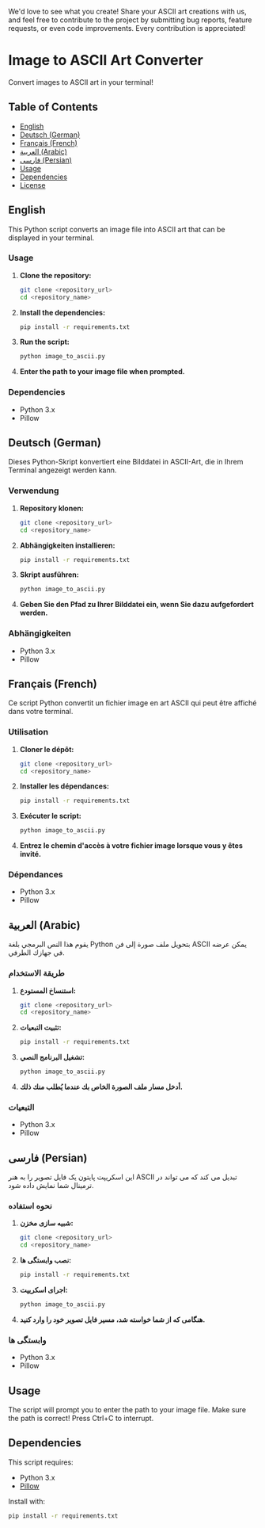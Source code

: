 We'd love to see what you create! Share your ASCII art creations with us, and feel free to contribute to the project by submitting bug reports, feature requests, or even code improvements. Every contribution is appreciated!
# Image to ASCII Art Converter

Convert images to ASCII art in your terminal!

## Table of Contents

- [English](#english)
- [Deutsch (German)](#deutsch-german)
- [Français (French)](#français-french)
- [العربية (Arabic)](#العربية-arabic)
- [فارسی (Persian)](#فارسی-persian)
- [Usage](#usage)
- [Dependencies](#dependencies)
- [License](#license)

## English

This Python script converts an image file into ASCII art that can be displayed in your terminal.

### Usage

1.  **Clone the repository:**
    ```bash
    git clone <repository_url>
    cd <repository_name>
    ```
2.  **Install the dependencies:**
    ```bash
    pip install -r requirements.txt
    ```
3.  **Run the script:**
    ```bash
    python image_to_ascii.py
    ```
4.  **Enter the path to your image file when prompted.**

### Dependencies

-   Python 3.x
-   Pillow

## Deutsch (German)

Dieses Python-Skript konvertiert eine Bilddatei in ASCII-Art, die in Ihrem Terminal angezeigt werden kann.

### Verwendung

1.  **Repository klonen:**
    ```bash
    git clone <repository_url>
    cd <repository_name>
    ```
2.  **Abhängigkeiten installieren:**
    ```bash
    pip install -r requirements.txt
    ```
3.  **Skript ausführen:**
    ```bash
    python image_to_ascii.py
    ```
4.  **Geben Sie den Pfad zu Ihrer Bilddatei ein, wenn Sie dazu aufgefordert werden.**

### Abhängigkeiten

-   Python 3.x
-   Pillow

## Français (French)

Ce script Python convertit un fichier image en art ASCII qui peut être affiché dans votre terminal.

### Utilisation

1.  **Cloner le dépôt:**
    ```bash
    git clone <repository_url>
    cd <repository_name>
    ```
2.  **Installer les dépendances:**
    ```bash
    pip install -r requirements.txt
    ```
3.  **Exécuter le script:**
    ```bash
    python image_to_ascii.py
    ```
4.  **Entrez le chemin d'accès à votre fichier image lorsque vous y êtes invité.**

### Dépendances

-   Python 3.x
-   Pillow

## العربية (Arabic)

يقوم هذا النص البرمجي بلغة Python بتحويل ملف صورة إلى فن ASCII يمكن عرضه في جهازك الطرفي.

### طريقة الاستخدام

1.  **استنساخ المستودع:**
    ```bash
    git clone <repository_url>
    cd <repository_name>
    ```
2.  **تثبيت التبعيات:**
    ```bash
    pip install -r requirements.txt
    ```
3.  **تشغيل البرنامج النصي:**
    ```bash
    python image_to_ascii.py
    ```
4.  **أدخل مسار ملف الصورة الخاص بك عندما يُطلب منك ذلك.**

### التبعيات

-   Python 3.x
-   Pillow

## فارسی (Persian)

این اسکریپت پایتون یک فایل تصویر را به هنر ASCII تبدیل می کند که می تواند در ترمینال شما نمایش داده شود.

### نحوه استفاده

1.  **شبیه سازی مخزن:**
    ```bash
    git clone <repository_url>
    cd <repository_name>
    ```
2.  **نصب وابستگی ها:**
    ```bash
    pip install -r requirements.txt
    ```
3.  **اجرای اسکریپت:**
    ```bash
    python image_to_ascii.py
    ```
4.  **هنگامی که از شما خواسته شد، مسیر فایل تصویر خود را وارد کنید.**

### وابستگی ها

-   Python 3.x
-   Pillow

## Usage

The script will prompt you to enter the path to your image file.  Make sure the path is correct!  Press Ctrl+C to interrupt.

## Dependencies

This script requires:

-   Python 3.x
-   [Pillow](https://python-pillow.org/)

Install with:

```bash
pip install -r requirements.txt
